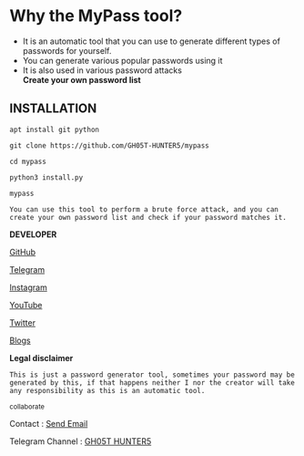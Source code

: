 # Why the MyPass tool?
* It is an automatic tool that you can use to generate different types of passwords for yourself.
* You can generate various popular passwords using it
* It is also used in various password attacks <br>
  <b> Create your own password list</b>

## INSTALLATION

```
apt install git python
```

```
git clone https://github.com/GH05T-HUNTER5/mypass
```

```
cd mypass
```

```
python3 install.py
```

```
mypass
```

`
You can use this tool to perform a brute force attack, and you can create your own password list and check if your password matches it.
`

<b>DEVELOPER</b>

<a href="https://github.com/GH05T-HUNTER5">GitHub</a>

<a href="https://t.me/GH05T_HUNTER5">Telegram</a>

<a href="https://www.instagram.com/gh05t_hunter5/">Instagram</a>

<a href="https://youtube.com/channel/UCLoaCSIy4qzx7X2HCjbD8LA">YouTube</a>

<a href="https://mobile.twitter.com/gh05_thunter5">Twitter</a>

<a href="https://gh05thunter5.blogspot.com/2022/07/blog-post.html?m=1">Blogs</a>

<b>Legal disclaimer</b>

`
This is just a password generator tool, sometimes your password may be generated by this, if that happens neither I nor the creator will take any responsibility as this is an automatic tool.
`

<small>collaborate</small>

Contact  :  <a href="mailto: gh05thunter5@proton.me">Send Email</a>

Telegram Channel  :  <a href="https://t.me/GH05T_HUNTER5">GH05T HUNTER5</a>

